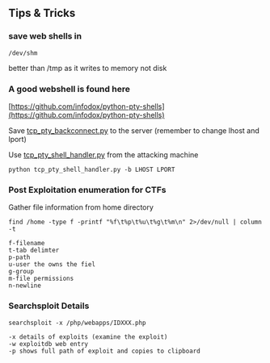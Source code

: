 ## Tips & Tricks

### save web shells in

```
/dev/shm
```

better than /tmp as it writes to memory not disk

### A good webshell is found here

[https://github.com/infodox/python-pty-shells](https://github.com/infodox/python-pty-shells)

Save [tcp\_pty\_backconnect.py](https://github.com/infodox/python-pty-shells/blob/master/tcp_pty_backconnect.py) to the server \(remember to change lhost and lport\)

Use [tcp\_pty\_shell\_handler.py](https://github.com/infodox/python-pty-shells/blob/master/tcp_pty_shell_handler.py) from the attacking machine

```
python tcp_pty_shell_handler.py -b LHOST LPORT
```

### Post Exploitation enumeration for CTFs

Gather file information from home directory

```
find /home -type f -printf "%f\t%p\t%u\t%g\t%m\n" 2>/dev/null | column -t

f-filename
t-tab delimter
p-path
u-user the owns the fiel
g-group
m-file permissions
n-newline
```

### Searchsploit Details

```
searchsploit -x /php/webapps/IDXXX.php

-x details of exploits (examine the exploit)
-w exploitdb web entry
-p shows full path of exploit and copies to clipboard
```




